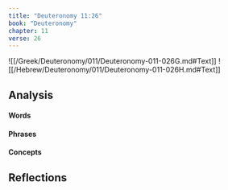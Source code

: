 ```yaml
---
title: "Deuteronomy 11:26"
book: "Deuteronomy"
chapter: 11
verse: 26
---
```

![[/Greek/Deuteronomy/011/Deuteronomy-011-026G.md#Text]]
![[/Hebrew/Deuteronomy/011/Deuteronomy-011-026H.md#Text]]

## Analysis

#### Words

#### Phrases

#### Concepts

## Reflections
